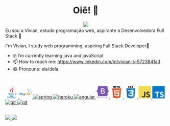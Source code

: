   <div align="center">
   <h1>Oiê! 👋</h1>
    <img src="https://imgur.com/siAo8Uw.png" width="250px"</a>
  </div>
Eu sou a Vivian, estudo programação web, aspirante a Desenvolvedora Full Stack 🚀
<p> I'm Vivian, I study web programming, aspiring Full Stack Developer🚀</p>

- 🤓 I’m currently learning java and javaScript
- 📫 How to reach me: https://www.linkedin.com/in/vivian-s-5723841a3
- 😄 Pronouns: ela/dela

<br>

<p align="left"> 
  <a href="https://www.java.com" target="_blank" rel="noreferrer"> <img src="https://raw.githubusercontent.com/devicons/devicon/master/icons/java/java-original.svg" alt="java" width="40" height="40"/> 
</a>
  <a href="https://www.mysql.com/" target="_blank" rel="noreferrer"> <img src="https://raw.githubusercontent.com/devicons/devicon/master/icons/mysql/mysql-original-wordmark.svg" alt="mysql" width="40" height="40"/> 
</a>   
  <a href="https://spring.io/" target="_blank" rel="noreferrer"> <img src="https://www.vectorlogo.zone/logos/springio/springio-icon.svg" alt="spring" width="40" height="40"/> </a>
  <a href="https://heroku.com" target="_blank" rel="noreferrer"> <img src="https://www.vectorlogo.zone/logos/heroku/heroku-icon.svg" alt="heroku" width="40" height="40"/> 
</a>
  <a href="https://angular.io" target="_blank" rel="noreferrer"> <img src="https://angular.io/assets/images/logos/angular/angular.svg" alt="angular" width="40" height="40"/> </a> 
  <a href="https://getbootstrap.com" target="_blank" rel="noreferrer"> <img src="https://raw.githubusercontent.com/devicons/devicon/master/icons/bootstrap/bootstrap-plain-wordmark.svg" alt="bootstrap" width="40" height="40"/> 
</a> 
  <a href="https://www.w3.org/html/" target="_blank" rel="noreferrer"> <img src="https://raw.githubusercontent.com/devicons/devicon/master/icons/html5/html5-original-wordmark.svg" alt="html5" width="40" height="40"/> 
</a> 
  <a href="https://www.w3schools.com/css/" target="_blank" rel="noreferrer"> <img src="https://raw.githubusercontent.com/devicons/devicon/master/icons/css3/css3-original-wordmark.svg" alt="css3" width="40" height="40"/> 
</a> 
  <a href="https://developer.mozilla.org/en-US/docs/Web/JavaScript" target="_blank" rel="noreferrer"> <img src="https://raw.githubusercontent.com/devicons/devicon/master/icons/javascript/javascript-original.svg" alt="javascript" width="40" height="40"/> 
</a> 
  <a href="https://www.typescriptlang.org/" target="_blank" rel="noreferrer"> <img src="https://raw.githubusercontent.com/devicons/devicon/master/icons/typescript/typescript-original.svg" alt="typescript" width="40" height="40"/> 
</a> 
  <a href="https://git-scm.com/" target="_blank" rel="noreferrer"> <img src="https://www.vectorlogo.zone/logos/git-scm/git-scm-icon.svg" alt="git" width="40" height="40"/> 
</a> 
  <a href="https://nodejs.org/en/download/" target="_blank" rel="noreferrer"> <img src="https://img.icons8.com/color/48/000000/nodejs.png" alt="git" width="40" height="40"/> 
</a> 
</p>

<br>
<div>
  <a href="https://github.com/Vivian-Santana">
  <img height="160em" src="https://github-readme-stats.vercel.app/api?username=Vivian-Santana&show_icons=true&include_all_commits=true&count_private=true&theme=github_dark"/>
  <img height="160em" src="https://github-readme-stats.vercel.app/api/top-langs/?username=JosianeCaroliny&layout=compact&langs_count=16&theme=github_dark"/>
  </a>  
</div>

<br>

